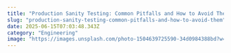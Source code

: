 ```yaml
---
title: "Production Sanity Testing: Common Pitfalls and How to Avoid Them"
slug: "production-sanity-testing-common-pitfalls-and-how-to-avoid-them"
date: 2025-06-15T07:03:48.343Z
category: "Engineering"
image: "https://images.unsplash.com/photo-1504639725590-34d0984388bd?w=1200&h=600&fit=crop"
---
```


